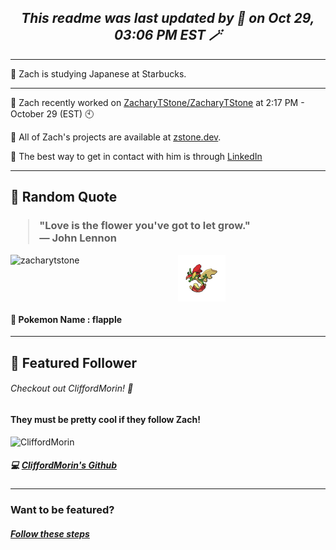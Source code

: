 <h2 align="center" style="font-style: italic; font-weight: bold;">This readme was last updated by 🤖 on Oct 29, 03:06 PM EST 🪄 </h2></a>

---

🤖 Zach is studying Japanese at Starbucks.

---

🤖 Zach recently worked on [ZacharyTStone/ZacharyTStone](https://api.github.com/repos/ZacharyTStone/ZacharyTStone) at 2:17 PM - October 29  (EST)  🕙

🤖 All of Zach's projects are available at [zstone.dev](https://www.zstone.dev/).

🤖 The best way to get in contact with him is through [LinkedIn](https://www.linkedin.com/in/zacharystone42)

---

<!-- Add a Quotes section -->

## 🤖 Random Quote

<h3>
<blockquote>
  "Love is the flower you've got to let grow."
<br>— John Lennon
</blockquote>
</h3>

<div style="display: flex; flex-wrap: no-wrap; width: 100%; gap: 16px">
        <img width="50%" src="https://github-readme-streak-stats.herokuapp.com/?user=zacharytstone" alt="zacharytstone" />
    <img width="15%" class='poke-img' src='https://raw.githubusercontent.com/PokeAPI/sprites/master/sprites/pokemon/841.png' alt='flapple'/>
</div>

#### 🤖 Pokemon Name : flapple</span>

---

## 🤖 Featured Follower

###### Checkout out CliffordMorin! 🎉

#### They must be pretty cool if they follow Zach!

<img style="width: 20%" class='github-img' src='https://avatars.githubusercontent.com/u/77898207?v=4' alt='CliffordMorin'/>

##### 💻 [CliffordMorin's Github](https://github.com/CliffordMorin)

---

### Want to be featured?

##### [Follow these steps](https://github.com/ZacharyTStone/ZacharyTStone/blob/main/FEATURED_INSTRUCTIONS.md)
